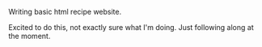 Writing basic html recipe website.

Excited to do this, not exactly sure what I'm doing.  Just following along at the moment.
